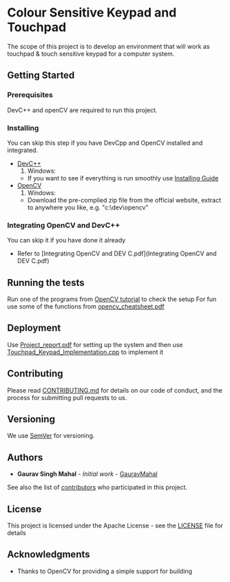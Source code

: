 # Colour Sensitive Keypad and Touchpad

The scope of this project is to develop an environment that will work as touchpad &amp; touch sensitive keypad for a computer system.

## Getting Started

### Prerequisites

DevC++ and openCV are required to run this project.

### Installing

You can skip this step if you have DevCpp and OpenCV installed and integrated.
- [DevC++](http://www.bloodshed.net/dev/devcpp.html)
  1. Windows: 
    - If you want to see if everything is run smoothly use [Installing Guide](https://chortle.ccsu.edu/bloodshed/howtogl.html)
- [OpenCV](https://opencv.org/)
  1. Windows:
    - Download the pre-complied zip file from the official website, extract to anywhere you like, e.g. "c:\\dev\\opencv"
    
### Integrating OpenCV and DevC++

You can skip it if you have done it already
- Refer to [Integrating OpenCV and DEV C.pdf](Integrating OpenCV and DEV C.pdf)

## Running the tests

Run one of the programs from [OpenCV tutorial](https://docs.opencv.org/master/d7/da8/tutorial_table_of_content_imgproc.html) to check the setup
For fun use some of the functions from [opencv_cheatsheet.pdf](opencv_cheatsheet.pdf)

## Deployment

Use [Project_report.pdf](Project_report.pdf) for setting up the system and then use [Touchpad_Keypad_Implementation.cpp](Touchpad_Keypad_Implementation.cpp) to implement it 

## Contributing

Please read [CONTRIBUTING.md](Contributing.md) for details on our code of conduct, and the process for submitting pull requests to us.

## Versioning

We use [SemVer](http://semver.org/) for versioning. 

## Authors

* **Gaurav Singh Mahal** - *Initial work* - [GauravMahal](https://github.com/gauravmahal)

See also the list of [contributors](https://github.com/gauravmahal/Colour_Sensitive_Keypad_Touchpad/graphs/contributors) who participated in this project.

## License

This project is licensed under the Apache License - see the [LICENSE](LICENSE) file for details

## Acknowledgments

* Thanks to OpenCV for providing a simple support for building
